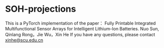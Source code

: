 # SOH-projections
This is a PyTorch implementation of the paper： Fully Printable Integrated Multifunctional Sensor Arrays for Intelligent Lithium-Ion Batteries. Nuo Sun, Qinlang Rong，Jie Wu，Xin He
If you have any questions, please contact xinhe@scu.edu.cn
